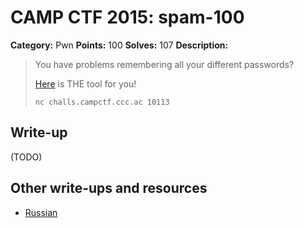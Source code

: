 # CAMP CTF 2015: spam-100

**Category:** Pwn
**Points:** 100
**Solves:** 107
**Description:**

> You have problems remembering all your different passwords?
>
> [Here](spam.py) is THE tool for you!
>
> `nc challs.campctf.ccc.ac 10113`


## Write-up

(TODO)

## Other write-ups and resources

* [Russian](http://reu.org.ua/camp-ctf-2015-spam.html) 
